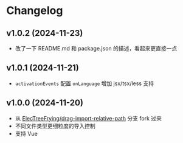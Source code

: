 # Changelog

## v1.0.2 (2024-11-23)

- 改了一下 README.md 和 package.json 的描述，看起来更直接一点

## v1.0.1 (2024-11-21)

- `activationEvents` 配置 `onLanguage` 增加 jsx/tsx/less 支持

## v1.0.0 (2024-11-20)

- 从 [ElecTreeFrying/drag-import-relative-path](https://github.com/ElecTreeFrying/drag-import-relative-path) 分支 fork 过来
- 不同文件类型更细粒度的导入控制
- 支持 Vue

[LICENSE.md]: https://github.com/xianghongai/drag-drop-import/blob/main/LICENSE.md
[CHANGELOG.md]: https://github.com/xianghongai/drag-drop-import/blob/main/CHANGELOG.md
[README.md]: https://github.com/xianghongai/drag-drop-import/blob/main/README.md
